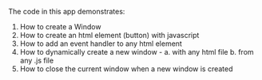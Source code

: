 The code in this app demonstrates:

1. How to create a Window
2. How to create an html element (button) with javascript
3. How to add an event handler to any html element  
4. How to dynamically create a new window -
    a. with any html file 
    b. from any .js file
5. How to close the current window when a new window is created